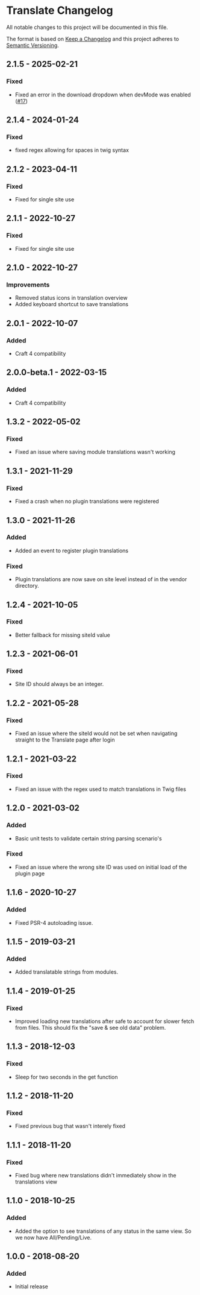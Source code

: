# Translate Changelog

All notable changes to this project will be documented in this file.

The format is based on [Keep a Changelog](http://keepachangelog.com/) and this project adheres to [Semantic Versioning](http://semver.org/).

## 2.1.5 - 2025-02-21
### Fixed
- Fixed an error in the download dropdown when devMode was enabled ([#17](https://github.com/statikbe/craft-translate/issues/17))

## 2.1.4 - 2024-01-24
### Fixed
- fixed regex allowing for spaces in twig syntax

## 2.1.2 - 2023-04-11
### Fixed
- Fixed for single site use


## 2.1.1 - 2022-10-27
### Fixed
- Fixed for single site use

## 2.1.0 - 2022-10-27
### Improvements
- Removed status icons in translation overview
- Added keyboard shortcut to save translations

## 2.0.1 - 2022-10-07
### Added
- Craft 4 compatibility

## 2.0.0-beta.1 - 2022-03-15
### Added
- Craft 4 compatibility

## 1.3.2 - 2022-05-02
### Fixed
- Fixed an issue where saving module translations wasn't working

## 1.3.1 - 2021-11-29
### Fixed
- Fixed a crash when no plugin translations were registered


## 1.3.0 - 2021-11-26
### Added
- Added an event to register plugin translations

### Fixed
- Plugin translations are now save on site level instead of in the vendor directory.

## 1.2.4 - 2021-10-05
### Fixed
- Better fallback for missing siteId value

## 1.2.3 - 2021-06-01
### Fixed
- Site ID should always be an integer.



## 1.2.2 - 2021-05-28
### Fixed
- Fixed an issue where the siteId would not be set when navigating straight to the Translate page after login


## 1.2.1 - 2021-03-22
### Fixed
- Fixed an issue with the regex used to match translations in Twig files


## 1.2.0 - 2021-03-02
### Added
- Basic unit tests to validate certain string parsing scenario's

### Fixed
- Fixed an issue where the wrong site ID was used on initial load of the plugin page

## 1.1.6 - 2020-10-27
### Added
- Fixed PSR-4 autoloading issue.


## 1.1.5 - 2019-03-21
### Added
- Added translatable strings from modules.

## 1.1.4 - 2019-01-25
### Fixed
- Improved loading new translations after safe to account for slower fetch from files. This should fix the "save & see old data" problem.

## 1.1.3 - 2018-12-03
### Fixed
- Sleep for two seconds in the get function

## 1.1.2 - 2018-11-20
### Fixed
- Fixed previous bug that wasn't interely fixed

## 1.1.1 - 2018-11-20
### Fixed
- Fixed bug where new translations didn't immediately show in the translations view

## 1.1.0 - 2018-10-25
### Added
- Added the option to see translations of any status in the same view. So we now have All/Pending/Live.

## 1.0.0 - 2018-08-20
### Added
- Initial release
